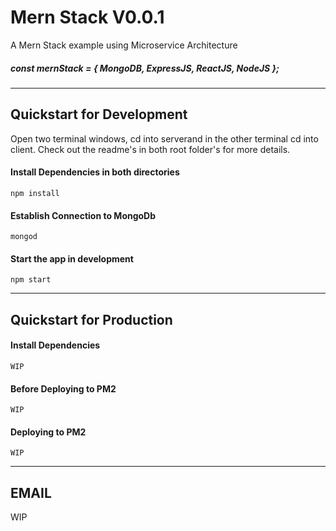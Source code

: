 # Mern Stack V0.0.1

A Mern Stack example using Microservice Architecture

##### const mernStack = { MongoDB, ExpressJS, ReactJS, NodeJS };
___
## Quickstart for Development
Open two terminal windows, cd into serverand in the other terminal cd into client. Check out the readme's in both root folder's for more details.

#### Install Dependencies in both directories
```
npm install
```
#### Establish Connection to MongoDb
```
mongod
```
#### Start the app in development
```
npm start
```
___


## Quickstart for Production

#### Install Dependencies
```
WIP
```
#### Before Deploying to PM2
```
WIP
```

#### Deploying to PM2
```
WIP
```
___

## EMAIL

WIP
